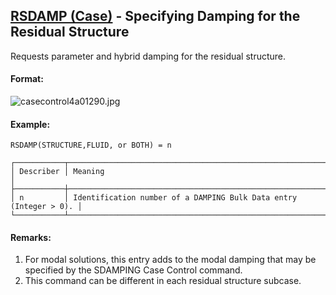## [RSDAMP (Case)](https://nexus.hexagon.com/documentationcenter/bundle/MSC_Nastran_2022.4/page/Nastran_Combined_Book/qrg/casecontrol4a/TOC.RSDAMP.Case.xhtml) - Specifying Damping for the Residual Structure

Requests parameter and hybrid damping for the residual structure.

#### Format:

![casecontrol4a01290.jpg](https://help-be.hexagonmi.com/bundle/MSC_Nastran_2022.4/page/Nastran_Combined_Book/qrg/casecontrol4a/../../../assets/casecontrol4a01290.jpg?_LANG=enus)  

#### Example:

```nastran
RSDAMP(STRUCTURE,FLUID, or BOTH) = n
```

```text
┌───────────┬───────────────────────────────────────────────────────────────────┐
│ Describer │ Meaning                                                           │
├───────────┼───────────────────────────────────────────────────────────────────┤
│ n         │ Identification number of a DAMPING Bulk Data entry (Integer > 0). │
└───────────┴───────────────────────────────────────────────────────────────────┘
```

#### Remarks:

1. For modal solutions, this entry adds to the modal damping that may be specified by the SDAMPING Case Control command.
2. This command can be different in each residual structure subcase.

